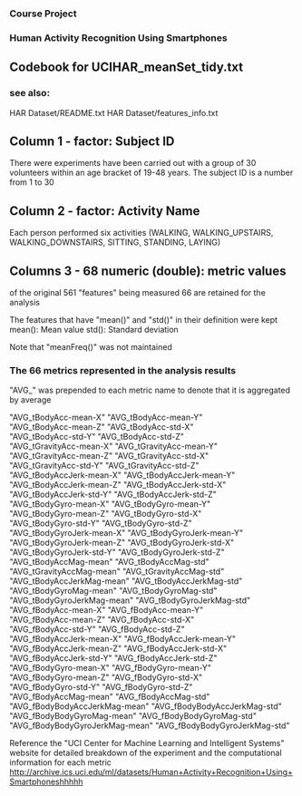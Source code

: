 ### Course Project
### Human Activity Recognition Using Smartphones
## Codebook for UCIHAR_meanSet_tidy.txt

### see also:

HAR Dataset/README.txt
HAR Dataset/features_info.txt

## Column 1 - factor: Subject ID
There were experiments have been carried out with a group of 30 volunteers within an age bracket of 19-48 years. 
The subject ID is a number from 1 to 30 

## Column 2 - factor: Activity Name
Each person performed six activities (WALKING, WALKING_UPSTAIRS, WALKING_DOWNSTAIRS, SITTING, STANDING, LAYING)

## Columns 3 - 68 numeric (double): metric values
of the original 561 "features" being measured 66 are retained for the analysis

The features that have "mean()" and "std()" in their definition were kept
mean(): Mean value
std(): Standard deviation

Note that "meanFreq()" was not maintained

### The 66 metrics represented in the analysis results
"AVG_" was prepended to each metric name to denote that it is aggregated by average

"AVG_tBodyAcc-mean-X"           "AVG_tBodyAcc-mean-Y"          
"AVG_tBodyAcc-mean-Z"           "AVG_tBodyAcc-std-X"           
"AVG_tBodyAcc-std-Y"            "AVG_tBodyAcc-std-Z"           
"AVG_tGravityAcc-mean-X"        "AVG_tGravityAcc-mean-Y"       
"AVG_tGravityAcc-mean-Z"        "AVG_tGravityAcc-std-X"        
"AVG_tGravityAcc-std-Y"         "AVG_tGravityAcc-std-Z"        
"AVG_tBodyAccJerk-mean-X"       "AVG_tBodyAccJerk-mean-Y"      
"AVG_tBodyAccJerk-mean-Z"       "AVG_tBodyAccJerk-std-X"       
"AVG_tBodyAccJerk-std-Y"        "AVG_tBodyAccJerk-std-Z"       
"AVG_tBodyGyro-mean-X"          "AVG_tBodyGyro-mean-Y"         
"AVG_tBodyGyro-mean-Z"          "AVG_tBodyGyro-std-X"          
"AVG_tBodyGyro-std-Y"           "AVG_tBodyGyro-std-Z"          
"AVG_tBodyGyroJerk-mean-X"      "AVG_tBodyGyroJerk-mean-Y"     
"AVG_tBodyGyroJerk-mean-Z"      "AVG_tBodyGyroJerk-std-X"      
"AVG_tBodyGyroJerk-std-Y"       "AVG_tBodyGyroJerk-std-Z"      
"AVG_tBodyAccMag-mean"          "AVG_tBodyAccMag-std"          
"AVG_tGravityAccMag-mean"       "AVG_tGravityAccMag-std"       
"AVG_tBodyAccJerkMag-mean"      "AVG_tBodyAccJerkMag-std"      
"AVG_tBodyGyroMag-mean"         "AVG_tBodyGyroMag-std"         
"AVG_tBodyGyroJerkMag-mean"     "AVG_tBodyGyroJerkMag-std"     
"AVG_fBodyAcc-mean-X"           "AVG_fBodyAcc-mean-Y"          
"AVG_fBodyAcc-mean-Z"           "AVG_fBodyAcc-std-X"           
"AVG_fBodyAcc-std-Y"            "AVG_fBodyAcc-std-Z"           
"AVG_fBodyAccJerk-mean-X"       "AVG_fBodyAccJerk-mean-Y"      
"AVG_fBodyAccJerk-mean-Z"       "AVG_fBodyAccJerk-std-X"       
"AVG_fBodyAccJerk-std-Y"        "AVG_fBodyAccJerk-std-Z"       
"AVG_fBodyGyro-mean-X"          "AVG_fBodyGyro-mean-Y"         
"AVG_fBodyGyro-mean-Z"          "AVG_fBodyGyro-std-X"          
"AVG_fBodyGyro-std-Y"           "AVG_fBodyGyro-std-Z"          
"AVG_fBodyAccMag-mean"          "AVG_fBodyAccMag-std"          
"AVG_fBodyBodyAccJerkMag-mean"  "AVG_fBodyBodyAccJerkMag-std"  
"AVG_fBodyBodyGyroMag-mean"     "AVG_fBodyBodyGyroMag-std"     
"AVG_fBodyBodyGyroJerkMag-mean" "AVG_fBodyBodyGyroJerkMag-std" 

Reference the "UCI Center for Machine Learning and Intelligent Systems" website for detailed breakdown of the 
experiment and the computational information for each metric
http://archive.ics.uci.edu/ml/datasets/Human+Activity+Recognition+Using+Smartphoneshhhhh
